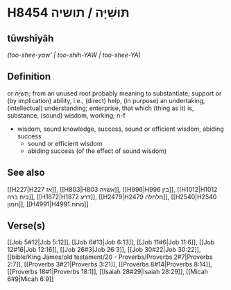 # H8454 תּוּשִׁיָּה / תושיה

## tûwshîyâh

_(too-shee-yaw' | too-shih-YAW | too-shee-YA)_

## Definition

or תֻּשִׁיָּה; from an unused root probably meaning to substantiate; support or (by implication) ability, i.e., (direct) help, (in purpose) an undertaking, (intellectual) understanding; enterprise, that which (thing as it) is, substance, (sound) wisdom, working; n-f

- wisdom, sound knowledge, success, sound or efficient wisdom, abiding success
  - sound or efficient wisdom
  - abiding success (of the effect of sound wisdom)

## See also

[[H227|H227 אז]], [[H803|H803 אשויה]], [[H996|H996 בין]], [[H1012|H1012 בית ברה]], [[H1872|H1872 דרע]], [[H2479|H2479 חלחלה]], [[H2540|H2540 חמון]], [[H4991|H4991 מתת]]

## Verse(s)

[[Job 5#12|Job 5:12]], [[Job 6#13|Job 6:13]], [[Job 11#6|Job 11:6]], [[Job 12#16|Job 12:16]], [[Job 26#3|Job 26:3]], [[Job 30#22|Job 30:22]], [[bible/King James/old testament/20 - Proverbs/Proverbs 2#7|Proverbs 2:7]], [[Proverbs 3#21|Proverbs 3:21]], [[Proverbs 8#14|Proverbs 8:14]], [[Proverbs 18#1|Proverbs 18:1]], [[Isaiah 28#29|Isaiah 28:29]], [[Micah 6#9|Micah 6:9]]